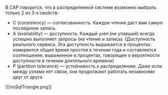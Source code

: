В CAP говорится, что в распределенной системе возможно выбрать только 2 из 3-х свойств:  
- C (consistency) — согласованность. Каждое чтение даст вам самую последнюю запись.
- A (availability) — доступность. Каждый узел (не упавший) всегда успешно выполняет запросы (на чтение и запись). (Доступность реального сервиса. Эта доступность выражается в процентах: измеряется общее время простоя в течении года и составляется соотношение, выраженное в процентах, говорящее о вероятности доступности в течении длительного времени)
- P (partition tolerance) — устойчивость к распределению. Даже если между узлами нет связи, они продолжают работать независимо друг от друга

![[noSqlTriangle.png]]